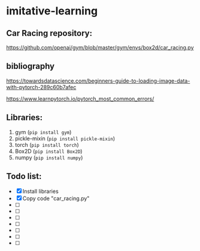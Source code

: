 # imitative-learning

## Car Racing repository:

https://github.com/openai/gym/blob/master/gym/envs/box2d/car_racing.py

## bibliography 

https://towardsdatascience.com/beginners-guide-to-loading-image-data-with-pytorch-289c60b7afec

https://www.learnpytorch.io/pytorch_most_common_errors/

## Libraries:

1. gym (<code>pip install gym</code>)
2. pickle-mixin (<code>pip install pickle-mixin</code>)
3. torch (<code>pip install torch</code>)
4. Box2D (<code>pip install Box2D</code>)
5. numpy (<code>pip install numpy</code>)

## Todo list:

- [x] Install libraries
- [x] Copy code "car_racing.py"
- [ ] 
- [ ] 
- [ ]
- [ ] 
- [ ]
- [ ] 
- [ ] 